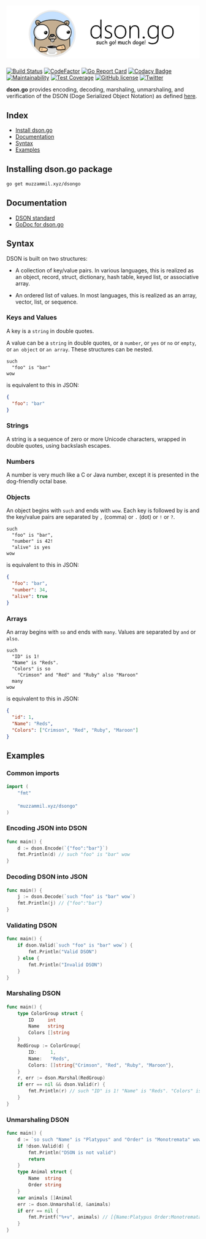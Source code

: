 # ![dson.png](dson.png)

[![Build Status](https://travis-ci.org/muhammadmuzzammil1998/dson.go.svg?branch=master)](https://travis-ci.org/muhammadmuzzammil1998/dson.go) [![CodeFactor](https://www.codefactor.io/repository/github/muhammadmuzzammil1998/dson.go/badge)](https://www.codefactor.io/repository/github/muhammadmuzzammil1998/dson.go) [![Go Report Card](https://goreportcard.com/badge/github.com/muhammadmuzzammil1998/dson.go)](https://goreportcard.com/report/github.com/muhammadmuzzammil1998/dson.go) [![Codacy Badge](https://api.codacy.com/project/badge/Grade/44f9622f23e748cf9733aeaef7ee6c40)](https://www.codacy.com/app/muhammadmuzzammil1998/dson.go?utm_source=github.com&utm_medium=referral&utm_content=muhammadmuzzammil1998/dson.go&utm_campaign=Badge_Grade) [![Maintainability](https://api.codeclimate.com/v1/badges/a2fa53afcf7a48d55660/maintainability)](https://codeclimate.com/github/muhammadmuzzammil1998/dson.go/maintainability) [![Test Coverage](https://api.codeclimate.com/v1/badges/a2fa53afcf7a48d55660/test_coverage)](https://codeclimate.com/github/muhammadmuzzammil1998/dson.go/test_coverage) [![GitHub license](https://img.shields.io/github/license/muhammadmuzzammil1998/dson.go.svg)](https://github.com/muhammadmuzzammil1998/dson.go/blob/master/LICENSE) [![Twitter](https://img.shields.io/twitter/url/https/github.com/muhammadmuzzammil1998/dson.go.svg?style=social)](https://twitter.com/intent/tweet?text=Wow:&url=https%3A%2F%2Fgithub.com%2Fmuhammadmuzzammil1998%2Fdson.go)

**dson.go** provides encoding, decoding, marshaling, unmarshaling, and verification of the DSON (Doge Serialized Object Notation) as defined [here](https://dogeon.xyz/).

## Index

- [Install dson.go](#installing-dsongo-package)
- [Documentation](#documentation)
- [Syntax](#syntax)
- [Examples](#examples)

## Installing dson.go package

```sh
go get muzzammil.xyz/dsongo
```

## Documentation

- [DSON standard](https://dogeon.xyz/)
- [GoDoc for dson.go](https://godoc.org/muzzammil.xyz/dson.go)

## Syntax

DSON is built on two structures:

- A collection of key/value pairs. In various languages, this is realized as an object, record, struct, dictionary, hash table, keyed list, or associative array.

- An ordered list of values. In most languages, this is realized as an array, vector, list, or sequence.

### Keys and Values

A key is a `string` in double quotes.

A value can be a `string` in double quotes, or a `number`, or `yes` or `no` or `empty`, or `an object` or `an array`. These structures can be nested.

```dson
such
  "foo" is "bar"
wow
```

is equivalent to this in JSON:

```json
{
  "foo": "bar"
}
```

### Strings

A string is a sequence of zero or more Unicode characters, wrapped in double quotes, using backslash escapes.

### Numbers

A number is very much like a C or Java number, except it is presented in the dog-friendly octal base.

### Objects

An object begins with `such` and ends with `wow`. Each key is followed by is and the key/value pairs are separated by `,` (comma) or `.` (dot) or `!` or `?`.

```dson
such
  "foo" is "bar",
  "number" is 42!
  "alive" is yes
wow
```

is equivalent to this in JSON:

```json
{
  "foo": "bar",
  "number": 34,
  "alive": true
}
```

### Arrays

An array begins with `so` and ends with `many`. Values are separated by `and` or `also`.

```dson
such
  "ID" is 1!
  "Name" is "Reds".
  "Colors" is so
    "Crimson" and "Red" and "Ruby" also "Maroon"
  many
wow
```

is equivalent to this in JSON:

```json
{
  "id": 1,
  "Name": "Reds",
  "Colors": ["Crimson", "Red", "Ruby", "Maroon"]
}
```

## Examples

### Common imports

```go
import (
    "fmt"

    "muzzammil.xyz/dsongo"
)
```

### Encoding JSON into DSON

```go
func main() {
    d := dson.Encode(`{"foo":"bar"}`)
    fmt.Println(d) // such "foo" is "bar" wow
}
```

### Decoding DSON into JSON

```go
func main() {
    j := dson.Decode(`such "foo" is "bar" wow`)
    fmt.Println(j) // {"foo":"bar"}
}
```

### Validating DSON

```go
func main() {
    if dson.Valid(`such "foo" is "bar" wow`) {
        fmt.Println("Valid DSON")
    } else {
        fmt.Println("Invalid DSON")
    }
}
```

### Marshaling DSON

```go
func main() {
    type ColorGroup struct {
        ID     int
        Name   string
        Colors []string
    }
    RedGroup := ColorGroup{
        ID:     1,
        Name:   "Reds",
        Colors: []string{"Crimson", "Red", "Ruby", "Maroon"},
    }
    r, err := dson.Marshal(RedGroup)
    if err == nil && dson.Valid(r) {
        fmt.Println(r) // such "ID" is 1! "Name" is "Reds". "Colors" is so "Crimson" and "Red" and "Ruby" also "Maroon" many wow
    }
}
```

### Unmarshaling DSON

```go
func main() {
    d := `so such "Name" is "Platypus" and "Order" is "Monotremata" wow and such "Name" is "Quoll" and "Order" is "Dasyuromorphia" wow many`
    if !dson.Valid(d) {
        fmt.Println("DSON is not valid")
        return
    }
    type Animal struct {
        Name  string
        Order string
    }
    var animals []Animal
    err := dson.Unmarshal(d, &animals)
    if err == nil {
        fmt.Printf("%+v", animals) // [{Name:Platypus Order:Monotremata} {Name:Quoll Order:Dasyuromorphia}]
    }
}
```
